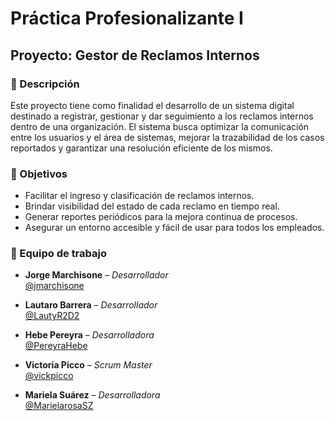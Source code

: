 # Práctica Profesionalizante I

## Proyecto: **Gestor de Reclamos Internos**

### 📌 Descripción

Este proyecto tiene como finalidad el desarrollo de un sistema digital destinado a registrar, gestionar y dar seguimiento a los reclamos internos dentro de una organización. El sistema busca optimizar la comunicación entre los usuarios y el área de sistemas, mejorar la trazabilidad de los casos reportados y garantizar una resolución eficiente de los mismos.

### 🎯 Objetivos

- Facilitar el ingreso y clasificación de reclamos internos.
- Brindar visibilidad del estado de cada reclamo en tiempo real.
- Generar reportes periódicos para la mejora continua de procesos.
- Asegurar un entorno accesible y fácil de usar para todos los empleados.

### 👥 Equipo de trabajo

- **Jorge Marchisone** – *Desarrollador*  
  [@jmarchisone](https://github.com/jmarchisone)

- **Lautaro Barrera** – *Desarrollador*  
  [@LautyR2D2](https://github.com/LautyR2D2)

- **Hebe Pereyra** – *Desarrolladora*  
  [@PereyraHebe](https://github.com/PereyraHebe)

- **Victoria Picco** – *Scrum Master*  
  [@vickpicco](https://github.com/vickpicco)

- **Mariela Suárez** – *Desarrolladora*  
  [@MarielarosaSZ](https://github.com/MarielarosaSZ)

